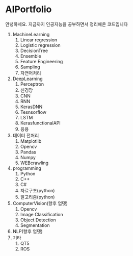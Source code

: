# AIPortfolio
안녕하세요.  지금까지 인공지능을 공부하면서 정리해온 코드입니다

1. MachineLearning
    1. Linear regression
    2. Logistic regression
    3. DecisionTree
    4. Ensemble
    5. Feature Engineering
    6. Sampling
    7. 자연어처리
2. DeepLearning
    1. Perceptron
    2. 신경망
    3. CNN
    4. RNN
    5. KerasDNN
    6. Tesnsorflow
    7. LSTM
    8. KerasfunctionalAPI
    9. 응용
3. 데이터 전처리
    1. Matplotlib
    2. Opencv
    3. Pandas
    4. Numpy
    5. WEBcrawling
4. programming
    1. Python
    2. C++
    3. C#
    4. 자료구조(python)
    5. 알고리즘(python)
5. ComputerVision(향후 업뎃)
    1. Opencv
    2. Image Classification
    3. Object Detection
    4. Segmentation
6. NLP(향후 업뎃)    
7. 기타
    1. QT5
    2. ROS

